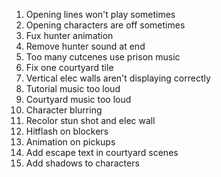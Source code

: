 <!-- REMAINING ISSUES -->

1. Opening lines won't play sometimes
2. Opening characters are off sometimes
3. Fux hunter animation
4. Remove hunter sound at end
5. Too many cutcenes use prison music
6. Fix one courtyard tile
7. Vertical elec walls aren't displaying correctly
8. Tutorial music too loud
9. Courtyard music too loud
10. Character blurring
11. Recolor stun shot and elec wall
12. Hitflash on blockers
13. Animation on pickups
14. Add escape text in courtyard scenes
15. Add shadows to characters
